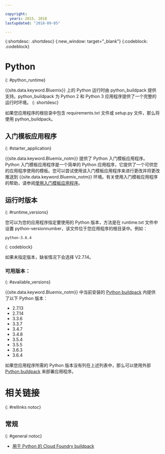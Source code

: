 ```yaml
---

copyright:
  years: 2015, 2018
lastupdated: "2018-09-05"

---
```


{:shortdesc: .shortdesc}
{:new_window: target="_blank"}
{:codeblock: .codeblock}

# Python
{: #python_runtime}

{{site.data.keyword.Bluemix}} 上的 Python 运行时由 python_buildpack 提供支持。python_buildpack 为 Python 2 和 Python 3 应用程序提供了一个完整的运行时环境。
{: shortdesc}

如果您应用程序的根目录中包含 requirements.txt 文件或 setup.py 文件，那么将使用 python_buildpack。

## 入门模板应用程序
{: #starter_application}

{{site.data.keyword.Bluemix_notm}} 提供了 Python 入门模板应用程序。Python 入门模板应用程序是一个简单的 Python 应用程序，它提供了一个可供您的应用程序使用的模板。您可以尝试使用该入门模板应用程序来进行更改并将更改推送到 {{site.data.keyword.Bluemix_notm}} 环境。有关使用入门模板应用程序的帮助，请参阅[使用入门模板应用程序](../common/starter_app_usage.html)。

## 运行时版本
{: #runtime_versions}

您可以为您的应用程序指定要使用的 Python 版本，方法是在 runtime.txt 文件中设置 python-versionnumber，该文件位于您应用程序的根目录中。例如：

```
python-3.6.4
```
{: codeblock}

如果未指定版本，缺省情况下会选择 V2.7.14。

### 可用版本：
{: #available_versions}

{{site.data.keyword.Bluemix_notm}} 中当前安装的 [Python buildpack](https://github.com/cloudfoundry/python-buildpack/releases/tag/v1.6.11) 内提供了以下 Python 版本：

* 2.7.13
* 2.7.14
* 3.3.6
* 3.3.7
* 3.4.7
* 3.4.8
* 3.5.4
* 3.5.5
* 3.6.3
* 3.6.4

如果您应用程序所需的 Python 版本没有列在上述列表中，那么可以使用外部 [Python buildpack](https://github.com/cloudfoundry/python-buildpack) 来部署应用程序。

# 相关链接
{: #rellinks notoc}
## 常规
{: #general notoc}
* [用于 Python 的 Cloud Foundry buildpack](https://github.com/cloudfoundry/python-buildpack)
